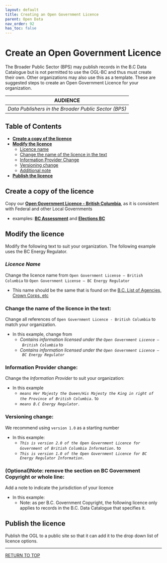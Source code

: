 ```yaml
---
layout: default
title: Creating an Open Government Licence
parent: Open Data
nav_order: 92
has_toc: false
---
```


# Create an Open Government Licence

The Broader Public Sector (BPS) may publish records in the B.C Data Catalogue but is not permitted to use the OGL-BC and thus must create their own. Other organizations may also use this as a template. These are suggested steps to create an Open Government Licence for your organization. 

|**AUDIENCE**|
|:---:|
| *Data Publishers in the Broader Public Sector (BPS)* |

## Table of Contents
+ [**Create a copy of the licence**](#create-a-copy-of-the-licence)
+ [**Modify the licence**](#modify-the-licence)
	+ [Licence name](#licence-name)
	+ [Change the name of the licence in the text](#change-the-name-of-the-licence-in-the-text)
	+ [Information Provider Change](#information-provider-change)
	+ [Versioning change](#versioning-change)
	+ [Additional note](#optionalnote-remove-section-on-bc-government-copyright-or-whole-line)
+ [**Publish the licence**](#publish-the-licence)


## Create a copy of the licence
Copy our [**Open Government Licence - British Columbia**](https://www2.gov.bc.ca/gov/content?id=A519A56BC2BF44E4A008B33FCF527F61), as it is consistent with Federal and other Local Governments
+ examples: [**BC Assessment**](https://info.bcassessment.ca/pages/opengovernmentlicencebcassessment.aspx) and [**Elections BC**](https://www.elections.bc.ca/docs/EBC-Open-Data-Licence.pdf)

## Modify the licence
Modify the following text to suit your organization. The following example uses the BC Energy Regulator.
### *Licence Name*
Change the licence name from `Open Government License – British Columbia` to `Open Government License – BC Energy Regulator`
+ This name should be the same that is found on the [B.C. List of Agencies, Crown Corps, etc](https://www.bcpublicsectorboardapplications.gov.bc.ca/s/directoryofagencies)

### Change the name of the licence in the text:
Change all references of `Open Government Licence - British Columbia` to match your organization.

+ In this example, change from 
	+ *Contains information licensed under the `Open Government Licence – British Columbia`* to 
	+ *Contains information licensed under the `Open Government Licence – BC Energy Regulator`*

### Information Provider change:
Change the *Information Provider* to suit your organization:
+ In this example 
	+ _`means Her Majesty the Queen/His Majesty the King in right of the Province of British Columbia.`_ to
	+ _`means B.C Energy Regulator.`_

### Versioning change:
We recommend using `version 1.0` as a starting number
+ In this example: 
	+ _`This is version 2.0 of the Open Government Licence for Government of British Columbia Information.`_ to
	+ _`This is version 1.0 of the Open Government Licence for BC Energy Regulator Information.`_

### (Optional)Note: remove the section on BC Government Copyright or whole line:
Add a note to indicate the jurisdiction of your licence
+ In this example: 
	+ Note: as per B.C. Government Copyright, the following licence only applies to records in the B.C. Data Catalogue that specifies it.

## Publish the licence 
Publish the OGL to a public site so that it can add it to the drop down list of licence options.

------------------------------------
[RETURN TO TOP][1]

[1]: #create-an-open-government-licence
